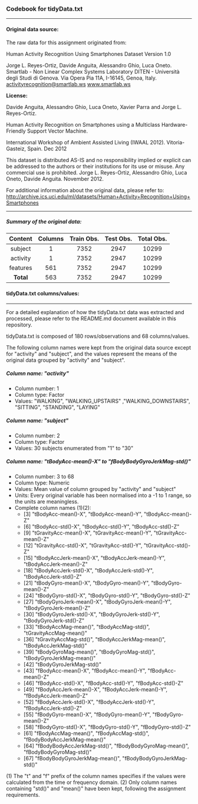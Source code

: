 ### Codebook for tidyData.txt

---

#### Original data source:

The raw data for this assignment originated from:

Human Activity Recognition Using Smartphones Dataset
Version 1.0

Jorge L. Reyes-Ortiz, Davide Anguita, Alessandro Ghio, Luca Oneto.
Smartlab - Non Linear Complex Systems Laboratory
DITEN - Università degli Studi di Genova.
Via Opera Pia 11A, I-16145, Genoa, Italy.
activityrecognition@smartlab.ws
www.smartlab.ws

**License:**

Davide Anguita, Alessandro Ghio, Luca Oneto, Xavier Parra and Jorge L. Reyes-Ortiz.

Human Activity Recognition on Smartphones using a Multiclass Hardware-Friendly Support Vector Machine.

International Workshop of Ambient Assisted Living (IWAAL 2012). Vitoria-Gasteiz, Spain. Dec 2012

This dataset is distributed AS-IS and no responsibility implied or explicit can be addressed to the
authors or their institutions for its use or misuse. Any commercial use is prohibited.
Jorge L. Reyes-Ortiz, Alessandro Ghio, Luca Oneto, Davide Anguita. November 2012.

For additional information about the original data, please refer to:
http://archive.ics.uci.edu/ml/datasets/Human+Activity+Recognition+Using+Smartphones

---

##### Summary of the original data:

| Content    |Columns     | Train Obs. | Test Obs.  | Total Obs. |
|:----------:|:----------:|:----------:|:----------:|:----------:|
|subject     |1           | 7352       | 2947       | 10299      |
|activity    |1           | 7352       | 2947       | 10299      |
|features    |561         | 7352       | 2947       | 10299      |
|**Total**   |563         | 7352       | 2947       | 10299      |



#### tidyData.txt columns/values:

---

For a detailed explanation of how the tidyData.txt data was extracted and processed, please refer to the README.md document available in this repository.

tidyData.txt is composed of 180 rows/observations and 68 columns/values.

The following column names were kept from the original data source except for "activity" and "subject", and the values represent the means of the original data grouped by "activity" and "subject".

##### Column name: **"activity"**
- Column number: 1
- Column type: Factor
- Values: "WALKING", "WALKING_UPSTAIRS" ,"WALKING_DOWNSTAIRS", "SITTING", "STANDING", "LAYING"

##### Column name: **"subject"**
- Column number: 2
- Column type: Factor
- Values: 30 subjects enumerated from "1" to "30"

##### Column name: **"tBodyAcc-mean()-X"** to **"fBodyBodyGyroJerkMag-std()"**
- Column number: 3 to 68
- Column type: Numeric
- Values: Mean value of column grouped by "activity" and "subject"
- Units: Every original variable has been normalised into a -1 to 1 range, so the units are meaningless.
- Complete column names (1)(2):
  - [3] "tBodyAcc-mean()-X", "tBodyAcc-mean()-Y", "tBodyAcc-mean()-Z"
  - [6] "tBodyAcc-std()-X", "tBodyAcc-std()-Y", "tBodyAcc-std()-Z"
  - [9] "tGravityAcc-mean()-X", "tGravityAcc-mean()-Y", "tGravityAcc-mean()-Z"
  - [12] "tGravityAcc-std()-X", "tGravityAcc-std()-Y", "tGravityAcc-std()-Z"
  - [15] "tBodyAccJerk-mean()-X", "tBodyAccJerk-mean()-Y", "tBodyAccJerk-mean()-Z" 
  - [18] "tBodyAccJerk-std()-X", "tBodyAccJerk-std()-Y", "tBodyAccJerk-std()-Z" 
  - [21] "tBodyGyro-mean()-X", "tBodyGyro-mean()-Y", "tBodyGyro-mean()-Z" 
  - [24] "tBodyGyro-std()-X", "tBodyGyro-std()-Y", "tBodyGyro-std()-Z" 
  - [27] "tBodyGyroJerk-mean()-X", "tBodyGyroJerk-mean()-Y", "tBodyGyroJerk-mean()-Z" 
  - [30] "tBodyGyroJerk-std()-X", "tBodyGyroJerk-std()-Y", "tBodyGyroJerk-std()-Z" 
  - [33] "tBodyAccMag-mean()", "tBodyAccMag-std()", "tGravityAccMag-mean()" 
  - [36] "tGravityAccMag-std()", "tBodyAccJerkMag-mean()", "tBodyAccJerkMag-std()" 
  - [39] "tBodyGyroMag-mean()", "tBodyGyroMag-std()", "tBodyGyroJerkMag-mean()" 
  - [42] "tBodyGyroJerkMag-std()"
  - [43] "fBodyAcc-mean()-X", "fBodyAcc-mean()-Y", "fBodyAcc-mean()-Z" 
  - [46] "fBodyAcc-std()-X", "fBodyAcc-std()-Y", "fBodyAcc-std()-Z" 
  - [49] "fBodyAccJerk-mean()-X", "fBodyAccJerk-mean()-Y", "fBodyAccJerk-mean()-Z" 
  - [52] "fBodyAccJerk-std()-X", "fBodyAccJerk-std()-Y", "fBodyAccJerk-std()-Z" 
  - [55] "fBodyGyro-mean()-X", "fBodyGyro-mean()-Y", "fBodyGyro-mean()-Z" 
  - [58] "fBodyGyro-std()-X", "fBodyGyro-std()-Y", "fBodyGyro-std()-Z" 
  - [61] "fBodyAccMag-mean()", "fBodyAccMag-std()", "fBodyBodyAccJerkMag-mean()" 
  - [64] "fBodyBodyAccJerkMag-std()", "fBodyBodyGyroMag-mean()", "fBodyBodyGyroMag-std()" 
  - [67] "fBodyBodyGyroJerkMag-mean()", "fBodyBodyGyroJerkMag-std()"

(1) The "t" and "f" prefix of the column names specifies if the values were calculated
from the time or frequency domain.
(2) Only column names containing "std()" and "mean()" have been kept, following the assignment requirements.

